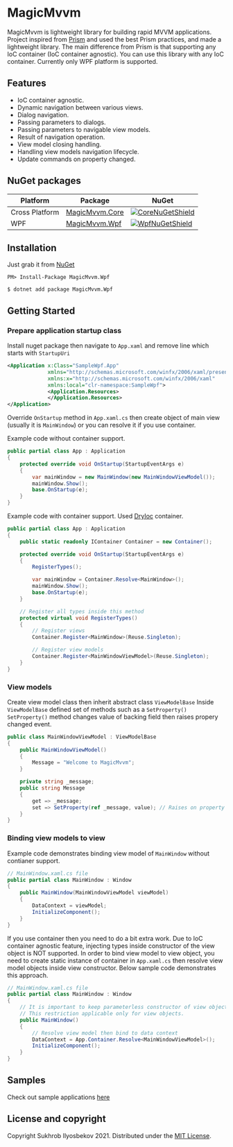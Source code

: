 # MagicMvvm
MagicMvvm is lightweight library for building rapid MVVM applications. Project inspired from [Prism](https://github.com/PrismLibrary/Prism) and used the best Prism practices, and made a lightweight library. The main difference from Prism is that supporting any IoC container (IoC container agnostic). You can use this library with any IoC container.
Currently only WPF platform is supported.

## Features
* IoC container agnostic.
* Dynamic navigation between various views.
* Dialog navigation.
* Passing parameters to dialogs.
* Passing parameters to navigable view models.
* Result of navigation operation.
* View model closing handling.
* Handling view models navigation lifecycle.
* Update commands on property changed.

## NuGet packages

| Platform | Package | NuGet | 
| -------- | ------- | ------- |
| Cross Platform | [MagicMvvm.Core][CoreNuGet] | [![CoreNuGetShield]][CoreNuGet] | 
| WPF | [MagicMvvm.Wpf][WpfNuGet] | [![WpfNuGetShield]][WpfNuGet] | 


## Installation
Just grab it from [NuGet](https://www.nuget.org/packages/MagicMvvm.Wpf/)

```
PM> Install-Package MagicMvvm.Wpf
```

```
$ dotnet add package MagicMvvm.Wpf
```


## Getting Started
### Prepare application startup class
Install nuget package then navigate to `App.xaml` and remove line which starts with `StartupUri` 
```xml
<Application x:Class="SampleWpf.App"
             xmlns="http://schemas.microsoft.com/winfx/2006/xaml/presentation"
             xmlns:x="http://schemas.microsoft.com/winfx/2006/xaml"
             xmlns:local="clr-namespace:SampleWpf">
             <Application.Resources>  
             </Application.Resources>
</Application>
```

Override `OnStartup` method in `App.xaml.cs` then create object of main view (usually it is `MainWindow`) or you can resolve it if you use container.

Example code without container support.
```csharp
public partial class App : Application
{    
    protected override void OnStartup(StartupEventArgs e)
    {
        var mainWindow = new MainWindow(new MainWindowViewModel());
        mainWindow.Show();
        base.OnStartup(e);
    }
}
```

Example code with container support. Used [DryIoc](https://github.com/dadhi/DryIoc) container.
```csharp
public partial class App : Application
{    
    public static readonly IContainer Container = new Container();

    protected override void OnStartup(StartupEventArgs e)
    {
        RegisterTypes();

        var mainWindow = Container.Resolve<MainWindow>();
        mainWindow.Show();
        base.OnStartup(e);
    }

    // Register all types inside this method
    protected virtual void RegisterTypes()
    {
        // Register views
        Container.Register<MainWindow>(Reuse.Singleton);

        // Register view models
        Container.Register<MainWindowViewModel>(Reuse.Singleton);
    }
}
```

### View models

Create view model class then inherit abstract class `ViewModelBase`
Inside `ViewModelBase` defined set of methods such as a `SetProperty()`
`SetProperty()` method changes value of backing field then raises propery changed event. 

```csharp
public class MainWindowViewModel : ViewModelBase
{
    public MainWindowViewModel()
    {
        Message = "Welcome to MagicMvvm";
    }

    private string _message;
    public string Message
    {
        get => _message;
        set => SetProperty(ref _message, value); // Raises on property changed event
    }
}
```

### Binding view models to view
Example code demonstrates binding view model of `MainWindow` without contianer support.

```csharp
// MainWindow.xaml.cs file
public partial class MainWindow : Window
{
    public MainWindow(MainWindowViewModel viewModel)
    {
        DataContext = viewModel;
        InitializeComponent();
    }
}
```

If you use container then you need to do a bit extra work. Due to IoC container agnostic feature, injecting types inside constructor of the view object is NOT supported. In order to bind view model to view object, you need to create static instance of container in `App.xaml.cs` then resolve view model objects inside view constructor.
Below sample code demonstrates this approach.

```csharp
// MainWindow.xaml.cs file
public partial class MainWindow : Window
{
    // It is important to keep parameterless constructor of view object, if you use IoC container.
    // This restriction applicable only for view objects.
    public MainWindow()
    {
        // Resolve view model then bind to data context
        DataContext = App.Container.Resolve<MainWindowViewModel>(); 
        InitializeComponent();
    }
}
```

## Samples
Check out sample applications [here](https://github.com/suxrobGM/MagicMvvm/tree/main/samples)


## License and copyright
Copyright Sukhrob Ilyosbekov 2021. Distributed under the [MIT License](https://github.com/suxrobGM/MagicMvvm/blob/main/LICENSE).


[CoreNuGet]: https://www.nuget.org/packages/MagicMvvm.Core/
[WpfNuGet]: https://www.nuget.org/packages/MagicMvvm.Wpf/
[CoreNuGetShield]: https://img.shields.io/nuget/vpre/MagicMvvm.Core.svg
[WpfNuGetShield]: https://img.shields.io/nuget/vpre/MagicMvvm.Wpf.svg